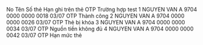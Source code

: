 No	Tên	Số thẻ	Hạn ghi trên thẻ	OTP	Trường hợp test
1	NGUYEN VAN A	9704 0000 0000 0018	03/07	OTP	Thành công
2	NGUYEN VAN A	9704 0000 0000 0026	03/07	OTP	Thẻ bị khóa
3	NGUYEN VAN A	9704 0000 0000 0034	03/07	OTP	Nguồn tiền không đủ
4	NGUYEN VAN A	9704 0000 0000 0042	03/07	OTP	Hạn mức thẻ